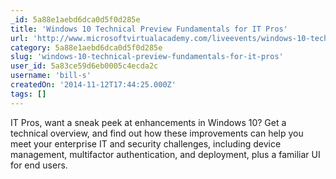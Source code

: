 ```yaml
---
_id: 5a88e1aebd6dca0d5f0d285e
title: 'Windows 10 Technical Preview Fundamentals for IT Pros'
url: 'http://www.microsoftvirtualacademy.com/liveevents/windows-10-technical-preview-fundamentals-for-it-pros'
category: 5a88e1aebd6dca0d5f0d285e
slug: 'windows-10-technical-preview-fundamentals-for-it-pros'
user_id: 5a83ce59d6eb0005c4ecda2c
username: 'bill-s'
createdOn: '2014-11-12T17:44:25.000Z'
tags: []
---
```


IT Pros, want a sneak peek at enhancements in Windows 10? Get a technical overview, and find out how these improvements can help you meet your enterprise IT and security challenges, including device management, multifactor authentication, and deployment, plus a familiar UI for end users. 
